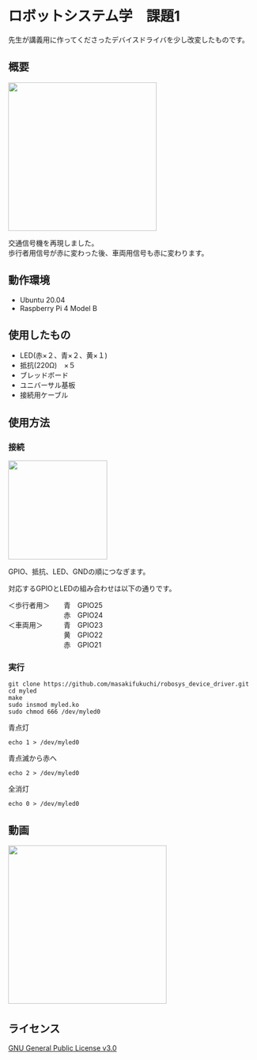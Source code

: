 # ロボットシステム学　課題1
先生が講義用に作ってくださったデバイスドライバを少し改変したものです。
## 概要

<img src="https://user-images.githubusercontent.com/72370342/104086607-c21d2d80-529c-11eb-9e27-e6c34a59ca52.jpg" width="300px">

交通信号機を再現しました。  
歩行者用信号が赤に変わった後、車両用信号も赤に変わります。
## 動作環境
- Ubuntu 20.04
- Raspberry Pi 4 Model B
## 使用したもの　
- LED(赤×２、青×２、黄×１)
- 抵抗(220Ω)　×５
- ブレッドボード
- ユニバーサル基板
- 接続用ケーブル

## 使用方法
### 接続
<img src="https://user-images.githubusercontent.com/72370342/104086478-bf6e0880-529b-11eb-952d-6e3b5722844c.jpg" width="200px">  

GPIO、抵抗、LED、GNDの順につなぎます。

対応するGPIOとLEDの組み合わせは以下の通りです。  

＜歩行者用＞　　青　GPIO25    
　　　　　　　　赤　GPIO24    
＜車両用＞　　　青　GPIO23    
　　　　　　　　黄　GPIO22    
　　　　　　　　赤　GPIO21    
### 実行
```
git clone https://github.com/masakifukuchi/robosys_device_driver.git  
cd myled
make
sudo insmod myled.ko
sudo chmod 666 /dev/myled0
```
青点灯  
```
echo 1 > /dev/myled0
```
青点滅から赤へ  
```
echo 2 > /dev/myled0
```
全消灯  
```
echo 0 > /dev/myled0
```

## 動画
<img src="https://youtu.be/YxAS4ktgqR0" width=320px>　　
## ライセンス
[GNU General Public License v3.0](https://github.com/masakifukuchi/robosys_device_driver/blob/main/LICENSE)
